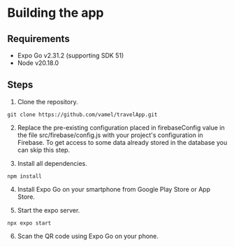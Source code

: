 # Building the app

## Requirements
- Expo Go v2.31.2 (supporting SDK 51)
- Node v20.18.0

## Steps

1. Clone the repository.

``git clone https://github.com/vamel/travelApp.git``

2. Replace the pre-existing configuration placed in firebaseConfig value in the file src/firebase/config.js with your project's configuration in Firebase.
To get access to some data already stored in the database you can skip this step.


3. Install all dependencies.

``npm install``

4. Install Expo Go on your smartphone from Google Play Store or App Store.


5. Start the expo server.

``npx expo start``

6. Scan the QR code using Expo Go on your phone.